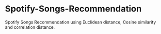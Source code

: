 # Spotify-Songs-Recommendation
Spotify Songs Recommendation using Euclidean distance, Cosine similarity and correlation distance.
